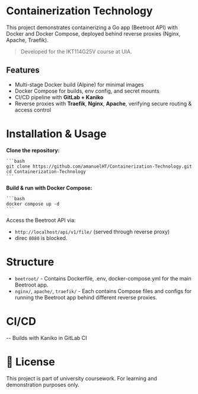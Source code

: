 # Containerization Technology
This project demonstrates containerizing a Go app (Beetroot API) with Docker and Docker Compose, deployed behind reverse proxies (Nginx, Apache, Traefik). 

>Developed for the IKT114G25V course at UIA.


## Features

- Multi-stage Docker build (Alpine) for minimal images
- Docker Compose for builds, env config, and secret mounts
- CI/CD pipeline with **GitLab + Kaniko**
- Reverse proxies with **Traefik**, **Nginx**, **Apache**, verifying secure routing & access control


# Installation & Usage

 **Clone the repository:**

    ```bash
    git clone https://github.com/amanuelHT/Containerization-Technology.git
    cd Containerization-Technology
    ```

 **Build & run with Docker Compose:**

    ```bash
    docker compose up -d
    ```

 Access the Beetroot API via:

- `http://localhost/api/v1/file/` (served through reverse proxy)
- direc `8080` is blocked.


# Structure

- `beetroot/` - Contains Dockerfile, .env, docker-compose.yml for the main Beetroot app.
- `nginx/`, `apache/`, `traefik/` - Each contains Compose files and configs for running the Beetroot app behind different reverse proxies.


# CI/CD

-- Builds with Kaniko in GitLab CI



# 📜 License

This project is part of university coursework. For learning and demonstration purposes only.

